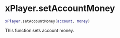 # xPlayer.setAccountMoney

```lua
xPlayer.setAccountMoney(account, money)
```

This function sets account money.
